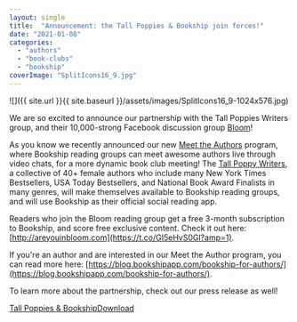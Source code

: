 ```yaml
---
layout: single
title:  "Announcement: the Tall Poppies & Bookship join forces!"
date: "2021-01-08"
categories: 
  - "authors"
  - "book-clubs"
  - "bookship"
coverImage: "SplitIcons16_9.jpg"
---
```


![]({{ site.url }}{{ site.baseurl }}/assets/images/SplitIcons16_9-1024x576.jpg)

We are so excited to announce our partnership with the Tall Poppies Writers group, and their 10,000-strong Facebook discussion group [Bloom](http://areyouinbloom.com)!

As you know we recently announced our new [Meet the Authors](https://blog.bookshipapp.com/bookship-for-authors/) program, where Bookship reading groups can meet awesome authors live through video chats, for a more dynamic book club meeting! The [Tall Poppy Writers](https://tallpoppies.org/), a collective of 40+ female authors who include many New York Times Bestsellers, USA Today Bestsellers, and National Book Award Finalists in many genres, will make themselves available to Bookship reading groups, and will use Bookship as their official social reading app.

Readers who join the Bloom reading group get a free 3-month subscription to Bookship, and score free exclusive content. Check it out here: [http://areyouinbloom.com](https://t.co/GI5eHvS0Gl?amp=1).

If you're an author and are interested in our Meet the Author program, you can read more here: [https://blog.bookshipapp.com/bookship-for-authors/](https://blog.bookshipapp.com/bookship-for-authors/).

To learn more about the partnership, check out our press release as well!

[Tall Poppies & Bookship](https://blog.bookshipapp.com/wp-content/uploads/2021/01/TallPoppiesBookship.pdf)[Download](https://blog.bookshipapp.com/wp-content/uploads/2021/01/TallPoppiesBookship.pdf)
